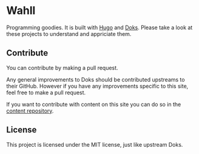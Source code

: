 # Wahll

Programming goodies. It is built with [Hugo](https://gohugo.io/) and [Doks](https://github.com/h-enk/doks). Please take a look at these projects to understand and appriciate them. 

## Contribute

You can contribute by making a pull request.

Any general improvements to Doks should be contributed upstreams to their GitHub. However if you have any improvements specific to this site, feel free to make a pull request. 

If you want to contribute with content on this site you can do so in the [content repository](https://github.com/simonwahll/wahllcontent).

## License

This project is licensed under the MIT license, just like upstream Doks. 
